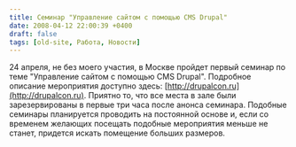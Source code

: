 ```yaml
---
title: Семинар "Управление сайтом с помощью CMS Drupal"
date: 2008-04-12 22:00:39 +0400
draft: false
tags: [old-site, Работа, Новости]
---
```

24 апреля, не без моего участия, в Москве пройдет первый семинар по теме &quot;Управление сайтом с помощью CMS Drupal&quot;. Подробное описание мероприятия доступно здесь: [http://drupalcon.ru](http://drupalcon.ru). Приятно то, что все места в зале были зарезервированы в первые три часа после анонса семинара. Подобные семинары планируется проводить на постоянной основе и, если со временем желающих посещать подобные мероприятия меньше не станет, придется искать помещение больших размеров.
<!--more-->